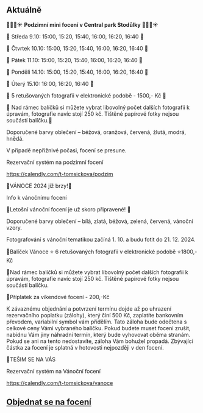 Aktuálně
---

🍁🍂🍄☀️ **Podzimní mini focení v Central park Stodůlky** 🍁🍂🍄☀️

🍁 Středa 9.10: 15:00, 15:20, 15:40, 16:00, 16:20, 16:40 🍁

🍁 Čtvrtek 10.10: 15:00, 15:20, 15:40, 16:00, 16:20, 16:40 🍁

🍁 Pátek 11.10: 15:00, 15:20, 15:40, 16:00, 16:20, 16:40 🍁

🍁 Ponděli 14.10: 15:00, 15:20, 15:40, 16:00, 16:20, 16:40 🍁

🍁 Úterý 15.10: 16:00, 16:20, 16:40 🍁

🍁 5 retušovaných fotografii v elektronické podobě - 1500,- Kč 🍁

🍁 Nad rámec balíčků si můžete vybrat libovolný počet dalších fotografii k úpravám, fotografie navíc stojí 250 kč. Tištěné papírové fotky nejsou součástí balíčku.🍁

Doporučené barvy oblečení – béžová, oranžová, červená, žlutá, modrá, hnědá.

V připadě nepřižnivé počasi, focení se presune.

Rezervační systém na podzimní focení

https://calendly.com/t-tomsickova/podzim

🎄VÁNOCE 2024 již brzy!🎄

 Info k vánočnímu focení
 
🎄Letošní vánoční focení je už skoro připravené! 🎄

Doporučené barvy oblečení – bílá, zlatá, béžová, zelená, červená, vánoční vzory.

Fotografování s vánoční tematikou začíná 1. 10. a budu fotit do 21. 12. 2024.

  🎄Balíček Vánoce ⭐️ 6 retušovaných fotografii v elektronické podobě ⭐️1800,- Kč
  
  🎄Nad rámec balíčků si můžete vybrat libovolný počet dalších fotografii k úpravám, fotografie navíc stojí 250 kč. Tištěné papírové fotky nejsou součástí balíčku.
  
🌲Příplatek za víkendové focení - 200,-Kč

K závaznému objednání a potvrzení termínu dojde až po uhrazení rezervačního poplatku (zálohy), který činí 500 Kč, zaplatíte bankovním převodem, variabilní symbol vám přidělím. Tato záloha bude odečtena s celkové ceny Vámi vybraného balíčku. Pokud budete muset foceni zrušit, nabídnu Vám jiny náhradní termín, který bude vyhovovat oběma stranám. Pokud se ani na tento nedostavíte, záloha Vám bohužel propadá. Zbývající částka za focení je splatná v hotovosti nejpozději v den focení.

🎄TEŠIM SE NA VÁS

Rezervační systém na Vánoční focení

https://calendly.com/t-tomsickova/vanoce


 
## [**Objednat se na focení**](/contact) 
